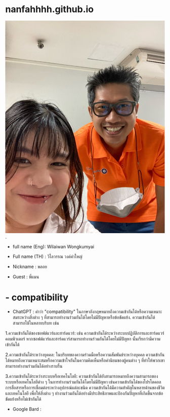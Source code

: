 # nanfahhhh.github.io

![alt text for screen readers](/S__54886406.jpg "Text to show on mouseover").
- full name (Eng): Wilaiwan Wongkumyai
+ Full name (TH) : วิไลวรรณ วงค์คำใหญ่
* Nickname : พลอย
- Guest : พี่แมน
# - compatibility
  * ChatGPT : คำว่า "compatibility" ในภาษาอังกฤษหมายถึงความเข้ากันได้หรือความเหมาะสมระหว่างสิ่งต่าง ๆ ที่สามารถทำงานร่วมกันได้โดยไม่มีปัญหาหรือข้อขัดแย้ง. ความเข้ากันได้สามารถใช้ในหลายบริบท เช่น

    
    
 1.ความเข้ากันได้ของซอฟต์แวร์และฮาร์ดแวร์: เช่น ความเข้ากันได้ระหว่างระบบปฏิบัติการและฮาร์ดแวร์คอมพิวเตอร์ หากซอฟต์แวร์และฮาร์ดแวร์สามารถทำงานร่วมกันได้โดยไม่มีปัญหา นั้นเรียกว่ามีความเข้ากันได้

 
 2.ความเข้ากันได้ระหว่างบุคคล: ในบริบทของความร่วมมือหรือความสัมพันธ์ระหว่างบุคคล ความเข้ากันได้หมายถึงความเหมาะสมหรือความเข้าใจกันในความคิดเห็นหรือค่านิยมของผู้คนต่าง ๆ ที่ทำให้พวกเขาสามารถทำงานร่วมกันได้อย่างราบรื่น

 
 3.ความเข้ากันได้ระหว่างระบบหรือเทคโนโลยี: ความเข้ากันได้ยังสามารถหมายถึงความสามารถของระบบหรือเทคโนโลยีต่าง ๆ ในการทำงานร่วมกันได้โดยไม่มีปัญหา เช่นความเข้ากันได้ของโปรโตคอลการสื่อสารหรือการเชื่อมต่อระหว่างอุปกรณ์แต่ละชนิด
ความเข้ากันได้มีความสำคัญในหลายด้านของชีวิตและเทคโนโลยี เพื่อให้สิ่งต่าง ๆ ทำงานร่วมกันได้อย่างมีประสิทธิภาพและป้องกันปัญหาที่เกิดขึ้นจากข้อขัดแย้งหรือไม่เข้ากันได้


  * Google Bard :
